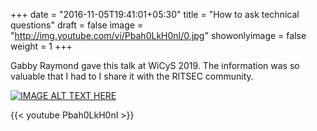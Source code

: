+++
date = "2016-11-05T19:41:01+05:30"
title = "How to ask technical questions"
draft = false
image = "http://img.youtube.com/vi/Pbah0LkH0nI/0.jpg"
showonlyimage = false
weight = 1
+++

Gabby Raymond gave this talk at WiCyS 2019. The information was so valuable that I had to I share it with the RITSEC community. 


[![IMAGE ALT TEXT HERE](http://img.youtube.com/vi/Pbah0LkH0nI/0.jpg)](http://www.youtube.com/watch?v=Pbah0LkH0nI)

{{< youtube Pbah0LkH0nI >}}